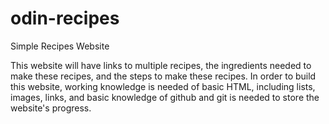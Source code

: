 # odin-recipes
Simple Recipes Website

This website will have links to multiple recipes, the ingredients
needed to make these recipes, and the steps to make these recipes.
In order to build this website, working knowledge is needed of
basic HTML, including lists, images, links, and basic knowledge
of github and git is needed to store the website's progress.
